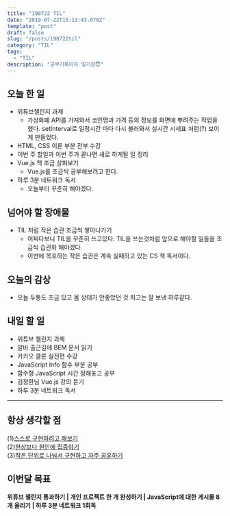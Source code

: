 ```yaml
---
title: "190722 TIL"
date: "2019-07-22T15:13:43.078Z"
template: "post"
draft: false
slug: "/posts/190722til"
category: "TIL"
tags:
  - "TIL"
description: "공부기록이자 일기장😇"
---
```


## 오늘 한 일

- 위튜브챌린지 과제
  - 가상화폐 API를 가져와서 코인명과 가격 등의 정보를 화면에 뿌려주는 작업을 했다. setInterval로 일정시간 마다 다시 불러와서 실시간 시세표 처럼(?) 보이게 만들었다.
- HTML, CSS 이론 부분 전부 수강
- 이번 주 할일과 이번 주가 끝나면 새로 하게될 일 정리
- Vue.js 책 조금 살펴보기
  - Vue.js를 조금씩 공부해보려고 한다.
- 하루 3분 네트워크 독서
  - 오늘부터 꾸준히 해야겠다.

## 넘어야 할 장애물

- TIL 처럼 작은 습관 조금씩 쌓아나가기
  - 어쩌다보니 TIL을 꾸준히 쓰고있다. TIL을 쓰는것처럼 앞으로 해야할 일들을 조금씩 습관화 해야겠다.
  - 이번에 목표하는 작은 습관은 계속 실패하고 있는 CS 책 독서이다.

## 오늘의 감상

- 오늘 두통도 조금 있고 몸 상태가 안좋았던 것 치고는 잘 보낸 하루같다.

## 내일 할 일

- 위튜브 챌린지 과제
- 알바 출근길에 BEM 문서 읽기
- 카카오 클론 실전편 수강
- JavaScript Info 함수 부분 공부
- 함수형 JavaScript 시간 정해놓고 공부
- 김정환님 Vue.js 강의 듣기
- 하루 3분 네트워크 독서

---



## 항상 생각할 점

(1)<u>스스로 구현하려고 해보기</u> <br>(2)<u>현상보다 원인에 집중하기</u> <br>(3)<u>작은 단위로 나눠서 구현하고 자주 공유하기</u>



## 이번달 목표

**위튜브 챌린지 통과하기 | 개인 프로젝트 한 개 완성하기 | JavaScript에 대한 게시물 8개 올리기 | 하루 3분 네트워크 1회독**

